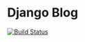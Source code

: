 # Django Blog


[![Build Status](https://travis-ci.org/pwodyk/CI_Django-blog.svg?branch=master)](https://travis-ci.org/pwodyk/CI_Django-blog)